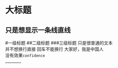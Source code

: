 大标题
==
只是想显示一条线直线
---------
#一级标题
##二级标题
###三级标题
只是很普通的文本<br>并不想换行直接
回车不能换行
    大家好，我是中国人<br>
没有效果`confidence`<br>________
